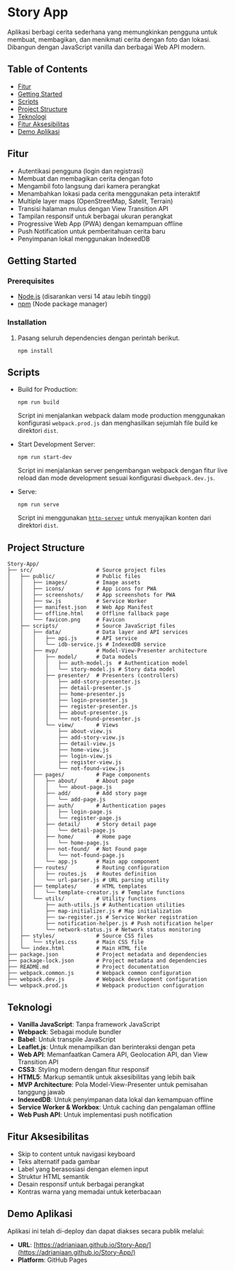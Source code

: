 # Story App

Aplikasi berbagi cerita sederhana yang memungkinkan pengguna untuk membuat, membagikan, dan menikmati cerita dengan foto dan lokasi. Dibangun dengan JavaScript vanilla dan berbagai Web API modern.

## Table of Contents

- [Fitur](#fitur)
- [Getting Started](#getting-started)
- [Scripts](#scripts)
- [Project Structure](#project-structure)
- [Teknologi](#teknologi)
- [Fitur Aksesibilitas](#fitur-aksesibilitas)
- [Demo Aplikasi](#demo-aplikasi)

## Fitur

- Autentikasi pengguna (login dan registrasi)
- Membuat dan membagikan cerita dengan foto
- Mengambil foto langsung dari kamera perangkat
- Menambahkan lokasi pada cerita menggunakan peta interaktif
- Multiple layer maps (OpenStreetMap, Satelit, Terrain)
- Transisi halaman mulus dengan View Transition API
- Tampilan responsif untuk berbagai ukuran perangkat
- Progressive Web App (PWA) dengan kemampuan offline
- Push Notification untuk pemberitahuan cerita baru
- Penyimpanan lokal menggunakan IndexedDB

## Getting Started

### Prerequisites

- [Node.js](https://nodejs.org/) (disarankan versi 14 atau lebih tinggi)
- [npm](https://www.npmjs.com/) (Node package manager)

### Installation

1. Pasang seluruh dependencies dengan perintah berikut.
   ```shell
   npm install
   ```

## Scripts

- Build for Production:
  ```shell
  npm run build
  ```
  Script ini menjalankan webpack dalam mode production menggunakan konfigurasi `webpack.prod.js` dan menghasilkan sejumlah file build ke direktori `dist`.

- Start Development Server:
  ```shell
  npm run start-dev
  ```
  Script ini menjalankan server pengembangan webpack dengan fitur live reload dan mode development sesuai konfigurasi di`webpack.dev.js`.

- Serve:
  ```shell
  npm run serve
  ```
  Script ini menggunakan [`http-server`](https://www.npmjs.com/package/http-server) untuk menyajikan konten dari direktori `dist`.

## Project Structure

```text
Story-App/
├── src/                    # Source project files
│   ├── public/             # Public files
│   │   ├── images/         # Image assets
│   │   ├── icons/          # App icons for PWA
│   │   ├── screenshots/    # App screenshots for PWA
│   │   ├── sw.js           # Service Worker
│   │   ├── manifest.json   # Web App Manifest
│   │   ├── offline.html    # Offline fallback page
│   │   └── favicon.png     # Favicon
│   ├── scripts/            # Source JavaScript files
│   │   ├── data/           # Data layer and API services
│   │   │   ├── api.js      # API service
│   │   │   └── idb-service.js # IndexedDB service
│   │   ├── mvp/            # Model-View-Presenter architecture
│   │   │   ├── model/      # Data models
│   │   │   │   ├── auth-model.js  # Authentication model
│   │   │   │   └── story-model.js # Story data model
│   │   │   ├── presenter/  # Presenters (controllers)
│   │   │   │   ├── add-story-presenter.js
│   │   │   │   ├── detail-presenter.js
│   │   │   │   ├── home-presenter.js
│   │   │   │   ├── login-presenter.js
│   │   │   │   ├── register-presenter.js
│   │   │   │   ├── about-presenter.js
│   │   │   │   └── not-found-presenter.js
│   │   │   └── view/       # Views
│   │   │       ├── about-view.js
│   │   │       ├── add-story-view.js
│   │   │       ├── detail-view.js
│   │   │       ├── home-view.js
│   │   │       ├── login-view.js
│   │   │       ├── register-view.js
│   │   │       └── not-found-view.js
│   │   ├── pages/          # Page components
│   │   │   ├── about/      # About page
│   │   │   │   └── about-page.js
│   │   │   ├── add/        # Add story page
│   │   │   │   └── add-page.js
│   │   │   ├── auth/       # Authentication pages
│   │   │   │   ├── login-page.js
│   │   │   │   └── register-page.js
│   │   │   ├── detail/     # Story detail page
│   │   │   │   └── detail-page.js
│   │   │   ├── home/       # Home page
│   │   │   │   └── home-page.js
│   │   │   ├── not-found/  # Not Found page
│   │   │   │   └── not-found-page.js
│   │   │   └── app.js      # Main app component
│   │   ├── routes/         # Routing configuration
│   │   │   ├── routes.js   # Routes definition
│   │   │   └── url-parser.js # URL parsing utility
│   │   ├── templates/      # HTML templates
│   │   │   └── template-creator.js # Template functions
│   │   └── utils/          # Utility functions
│   │       ├── auth-utils.js # Authentication utilities
│   │       ├── map-initializer.js # Map initialization
│   │       ├── sw-register.js # Service Worker registration
│   │       ├── notification-helper.js # Push notification helper
│   │       └── network-status.js # Network status monitoring
│   ├── styles/             # Source CSS files
│   │   └── styles.css      # Main CSS file
│   └── index.html          # Main HTML file
├── package.json            # Project metadata and dependencies
├── package-lock.json       # Project metadata and dependencies
├── README.md               # Project documentation
├── webpack.common.js       # Webpack common configuration
├── webpack.dev.js          # Webpack development configuration
└── webpack.prod.js         # Webpack production configuration
```

## Teknologi

- **Vanilla JavaScript**: Tanpa framework JavaScript
- **Webpack**: Sebagai module bundler
- **Babel**: Untuk transpile JavaScript
- **Leaflet.js**: Untuk menampilkan dan berinteraksi dengan peta
- **Web API**: Memanfaatkan Camera API, Geolocation API, dan View Transition API
- **CSS3**: Styling modern dengan fitur responsif
- **HTML5**: Markup semantik untuk aksesibilitas yang lebih baik
- **MVP Architecture**: Pola Model-View-Presenter untuk pemisahan tanggung jawab
- **IndexedDB**: Untuk penyimpanan data lokal dan kemampuan offline
- **Service Worker & Workbox**: Untuk caching dan pengalaman offline
- **Web Push API**: Untuk implementasi push notification

## Fitur Aksesibilitas

- Skip to content untuk navigasi keyboard
- Teks alternatif pada gambar
- Label yang berasosiasi dengan elemen input
- Struktur HTML semantik
- Desain responsif untuk berbagai perangkat
- Kontras warna yang memadai untuk keterbacaan

## Demo Aplikasi

Aplikasi ini telah di-deploy dan dapat diakses secara publik melalui:

- **URL**: [https://adrianiaan.github.io/Story-App/](https://adrianiaan.github.io/Story-App/)
- **Platform**: GitHub Pages
